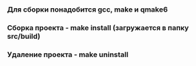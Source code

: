 ### Для сборки понадобится gcc, make и qmake6
### Сборка проекта - make install (загружается в папку src/build)
### Удаление проекта - make uninstall
